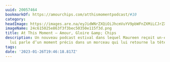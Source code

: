 ```yaml
---
uuid: 20057464
bookmarkOf: https://amourchips.com/atthismomentpodcast/#10
category: 
headImage: https://images.are.na/eyJidWNrZXQiOiJhcmVuYV9pbWFnZXMiLCJrZXkiOiIyMDA1NzQ2NC9vcmlnaW5hbF8yNGM2MTUwMjVlODYzZjNmM2JlYzUwMzUwZTExNWYzZC5wbmciLCJlZGl0cyI6eyJyZXNpemUiOnsid2lkdGgiOjEyMDAsImhlaWdodCI6MTIwMCwiZml0IjoiaW5zaWRlIiwid2l0aG91dEVubGFyZ2VtZW50Ijp0cnVlfSwid2VicCI6eyJxdWFsaXR5Ijo5MH0sImpwZWciOnsicXVhbGl0eSI6OTB9LCJyb3RhdGUiOm51bGx9fQ==?bc=0
imageName: 24c615025e863f3f3bec50350e115f3d.png
title: At This Moment – Amour, Gloire &amp; Chips
description: Un nouveau podcast estival dans lequel Maureen reçoit un·e invité·e qui
  lui parle d’un moment précis dans un morceau qui lui retourne la tête.
tags: 
date: '2023-01-26T19:46:18.817Z'
---
```

